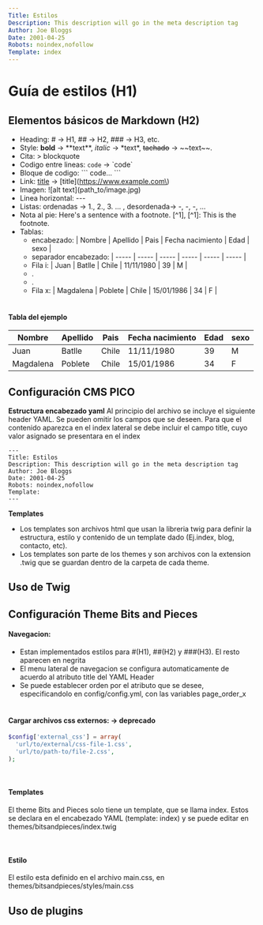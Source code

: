 ```yaml
---
Title: Estilos
Description: This description will go in the meta description tag
Author: Joe Bloggs
Date: 2001-04-25
Robots: noindex,nofollow
Template: index
---
```


# Guía de estilos (H1)

## Elementos básicos de Markdown (H2)

- Heading: # -> H1, ## -> H2, ### -> H3, etc.
- Style: **bold** -> \*\*text\*\*, *italic* -> \*text\*, ~~tachado~~ -> \~\~text\~\~.        
- Cita: \> blockquote
- Codigo entre lineas: `code` -> \`code\`
- Bloque de codigo: \`\`\` code... \`\`\`
- Link: [title](https://www.example.com) -> \[title\]\(https://www.example.com\)
- Imagen: \!\[alt text\]\(path_to/image.jpg\)
- Linea horizontal: \-\-\-
- Listas: ordenadas -> 1., 2., 3. ... , desordenada-> -, -, -, ...
- Nota al pie: Here's a sentence with a footnote. \[^1\], \[^1\]: This is the footnote.
- Tablas: 
    - encabezado: | Nombre | Apellido | Pais | Fecha nacimiento | Edad | sexo |
    - separador encabezado: | ----- | ----- | ----- | ----- | ----- | ----- |
    - Fila i: | Juan | Batlle | Chile | 11/11/1980 | 39 | M |
    - .
    - . 
    - Fila x: | Magdalena | Poblete | Chile | 15/01/1986 | 34 | F |
<br/><br/>

#### Tabla del ejemplo

| Nombre | Apellido | Pais | Fecha nacimiento | Edad | sexo |
| ---- | ---- | ---- | ---- | ---- | ---- |
| Juan | Batlle | Chile | 11/11/1980 | 39 | M |
| Magdalena | Poblete | Chile | 15/01/1986 | 34 | F |


## Configuración CMS PICO

**Estructura encabezado yaml**
Al principio del archivo se incluye el siguiente header YAML. Se pueden omitir los campos que se deseen. Para que el contenido aparezca en el index lateral se debe incluir el campo title, cuyo valor asignado se presentara en el index
```
---
Title: Estilos
Description: This description will go in the meta description tag
Author: Joe Bloggs
Date: 2001-04-25
Robots: noindex,nofollow
Template: 
---
```

**Templates**
- Los templates son archivos html que usan la libreria twig para definir la estructura, estilo y contenido de un template dado (Ej.index, blog, contacto, etc). 
- Los templates son parte de los themes y son archivos con la extension .twig que se guardan dentro de la carpeta de cada theme.


## Uso de Twig

## Configuración Theme Bits and Pieces

#### Navegacion: 
- Estan implementados estilos para #(H1), ##(H2) y ###(H3). El resto aparecen en negrita
- El menu lateral de navegacion se configura automaticamente de acuerdo al atributo title del YAML Header
- Se puede establecer orden por el atributo que se desee, especificandolo en config/config.yml, con las variables page_order_x
<br/><br/>

#### Cargar archivos css externos: -> deprecado
```php
$config['external_css'] = array(
  'url/to/external/css-file-1.css',
  'url/to/path-to/file-2.css',
);
```
<br/>

#### Templates
El theme  Bits and Pieces solo tiene un template, que se llama index. Estos se declara en el encabezado YAML (template: index) y se puede editar en themes/bitsandpieces/index.twig

<br/>

#### Estilo
El estilo esta definido en el archivo main.css, en themes/bitsandpieces/styles/main.css

## Uso de plugins